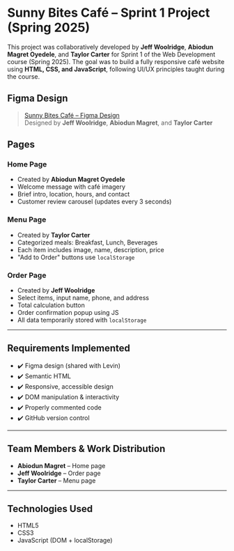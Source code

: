 # Sunny Bites Café – Sprint 1 Project (Spring 2025)

This project was collaboratively developed by **Jeff Woolridge**,
**Abiodun Magret Oyedele**, and **Taylor Carter** for Sprint 1 of
the Web Development course (Spring 2025). The goal was to build a
fully responsive café website using **HTML, CSS, and JavaScript**,
following UI/UX principles taught during the course.

## Figma Design
> [Sunny Bites Café – Figma Design](https://www.figma.com/design/PupyU1NcliZCXdTUE9kL0m/Sunny-Bites-Cafe?node-id=0-1&t=eEK0MtWqpPShmSPJ-1)  
> Designed by **Jeff Woolridge**, **Abiodun Magret**, and **Taylor Carter**

## Pages

### Home Page
- Created by **Abiodun Magret Oyedele**
- Welcome message with café imagery
- Brief intro, location, hours, and contact
- Customer review carousel (updates every 3 seconds)

### Menu Page
- Created by **Taylor Carter**
- Categorized meals: Breakfast, Lunch, Beverages
- Each item includes image, name, description, price
- "Add to Order" buttons use `localStorage`

### Order Page
- Created by **Jeff Woolridge**
- Select items, input name, phone, and address
- Total calculation button
- Order confirmation popup using JS
- All data temporarily stored with `localStorage`

---

##  Requirements Implemented
- ✔️ Figma design (shared with Levin)
- ✔️ Semantic HTML
- ✔️ Responsive, accessible design
- ✔️ DOM manipulation & interactivity
- ✔️ Properly commented code
- ✔️ GitHub version control

---

## Team Members & Work Distribution

- **Abiodun Magret** – Home page   
- **Jeff Woolridge** – Order page  
- **Taylor Carter** – Menu page  

---

## Technologies Used
- HTML5
- CSS3
- JavaScript (DOM + localStorage)
